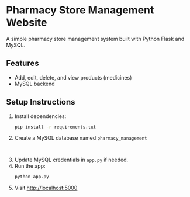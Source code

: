 # Pharmacy Store Management Website

A simple pharmacy store management system built with Python Flask and MySQL.

## Features
- Add, edit, delete, and view products (medicines)
- MySQL backend

## Setup Instructions

1. Install dependencies:
   ```bash
   pip install -r requirements.txt
   ```
2. Create a MySQL database named `pharmacy_management`
   ```sql
  
3. Update MySQL credentials in `app.py` if needed.
4. Run the app:
   ```bash
   python app.py
   ```
5. Visit [http://localhost:5000](http://localhost:5000)
